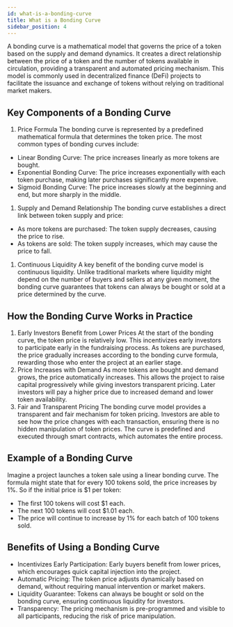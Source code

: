 ```yaml
---
id: what-is-a-bonding-curve
title: What is a Bonding Curve
sidebar_position: 4
---
```



A bonding curve is a mathematical model that governs the price of a token based on the supply and demand dynamics. It creates a direct relationship between the price of a token and the number of tokens available in circulation, providing a transparent and automated pricing mechanism. This model is commonly used in decentralized finance (DeFi) projects to facilitate the issuance and exchange of tokens without relying on traditional market makers.

## Key Components of a Bonding Curve

1. Price Formula
The bonding curve is represented by a predefined mathematical formula that determines the token price. The most common types of bonding curves include:
- Linear Bonding Curve: The price increases linearly as more tokens are bought.
- Exponential Bonding Curve: The price increases exponentially with each token purchase, making later purchases significantly more expensive.
- Sigmoid Bonding Curve: The price increases slowly at the beginning and end, but more sharply in the middle.
1. Supply and Demand Relationship
The bonding curve establishes a direct link between token supply and price:
- As more tokens are purchased: The token supply decreases, causing the price to rise.
- As tokens are sold: The token supply increases, which may cause the price to fall.
1. Continuous Liquidity
A key benefit of the bonding curve model is continuous liquidity. Unlike traditional markets where liquidity might depend on the number of buyers and sellers at any given moment, the bonding curve guarantees that tokens can always be bought or sold at a price determined by the curve.

## How the Bonding Curve Works in Practice

1. Early Investors Benefit from Lower Prices
At the start of the bonding curve, the token price is relatively low. This incentivizes early investors to participate early in the fundraising process. As tokens are purchased, the price gradually increases according to the bonding curve formula, rewarding those who enter the project at an earlier stage.
1. Price Increases with Demand
As more tokens are bought and demand grows, the price automatically increases. This allows the project to raise capital progressively while giving investors transparent pricing. Later investors will pay a higher price due to increased demand and lower token availability.
1. Fair and Transparent Pricing
The bonding curve model provides a transparent and fair mechanism for token pricing. Investors are able to see how the price changes with each transaction, ensuring there is no hidden manipulation of token prices. The curve is predefined and executed through smart contracts, which automates the entire process.

## Example of a Bonding Curve

Imagine a project launches a token sale using a linear bonding curve. The formula might state that for every 100 tokens sold, the price increases by 1%. So if the initial price is $1 per token:
- The first 100 tokens will cost $1 each.
- The next 100 tokens will cost $1.01 each.
- The price will continue to increase by 1% for each batch of 100 tokens sold.

## Benefits of Using a Bonding Curve

- Incentivizes Early Participation: Early buyers benefit from lower prices, which encourages quick capital injection into the project.
- Automatic Pricing: The token price adjusts dynamically based on demand, without requiring manual intervention or market makers.
- Liquidity Guarantee: Tokens can always be bought or sold on the bonding curve, ensuring continuous liquidity for investors.
- Transparency: The pricing mechanism is pre-programmed and visible to all participants, reducing the risk of price manipulation.
